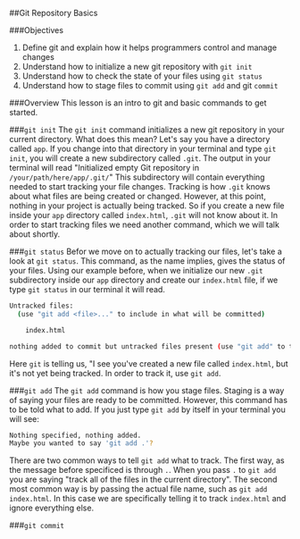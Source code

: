 ##Git Repository Basics

###Objectives
1. Define git and explain how it helps programmers control and manage changes
2. Understand how to initialize a new git repository with `git init`
2. Understand how to check the state of your files using `git status`
3. Understand how to stage files to commit using `git add` and git `commit`


###Overview
This lesson is an intro to git and basic commands to get started.

###`git init`
The `git init` command initializes a new git repository in your current directory. What does this mean? Let's say you have a directory called `app`. If you change into that directory in your terminal and type `git init`, you will create a new subdirectory called `.git`. The output in your terminal will read "Initialized empty Git repository in `/your/path/here/app/.git/`" This subdirectory will contain everything needed to start tracking your file changes. Tracking is how `.git` knows about what files are being created or changed. However, at this point, nothing in your project is actually being tracked. So if you create a new file inside your `app` directory called `index.html`, `.git` will not know about it. In order to start tracking files we need another command, which we will talk about shortly.

###`git status`
Befor we move on to actually tracking our files, let's take a look at `git status`. This command, as the name implies, gives the status of your files. Using our example before, when we initialize our new `.git` subdirectory inside our `app` directory and create our `index.html` file, if we type `git status` in our terminal it will read.

```bash
Untracked files:
  (use "git add <file>..." to include in what will be committed)

	index.html

nothing added to commit but untracked files present (use "git add" to track)
```
Here `git` is telling us, "I see you've created a new file called `index.html`, but it's not yet being tracked. In order to track it, use `git add`.

###`git add`
The `git add` command is how you stage files. Staging is a way of saying your files are ready to be committed. However, this command has to be told what to add. If you just type `git add` by itself in your terminal you will see:

```bash
Nothing specified, nothing added.
Maybe you wanted to say 'git add .'?
```
There are two common ways to tell `git add` what to track.
The first way, as the message before specificed is through `.`. When you pass `.` to `git add` you are saying "track all of the files in the current directory". The second most common way is by passing the actual file name, such as `git add index.html`. In this case we are specifically telling it to track `index.html` and ignore everything else.

###`git commit`
